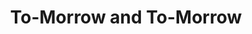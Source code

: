 ---
title: To-Morrow and To-Morrow
year: 1938
opening_date: 1938-02-15
closing_date: 1938-02-17
layout: productions
image:
image_caption:
image_credit:
playbill: 
category: 
details:
  Theatre: Theatre Jacksonville
  Venue: Little Theatre
cast:
  Christian Redman: Larry Lovett
  Ella: Susan McRae
  Eve Redman: Edre Ferguson
  Gail Redman: Stokes Perry
  Jane: Grace Martin
  Miss Blake: June Stoy
  Miss Frazer: Mildred Perry
  Music: Henry Cornely
  Nicholas Hay: Frank Heintz
  Samuel Gillespie: Wilbur Jobe
  Walter Burke: Phil May
crew:
  Director: Huron L. Blyden
  Lighting: Earl DeFlorin
  Props: Maxine Swisher
  Staging:
    - Herbert Swisher
    - Margaret Pumpelly
    - Mary Courtney
orchestra:
external_links:
---